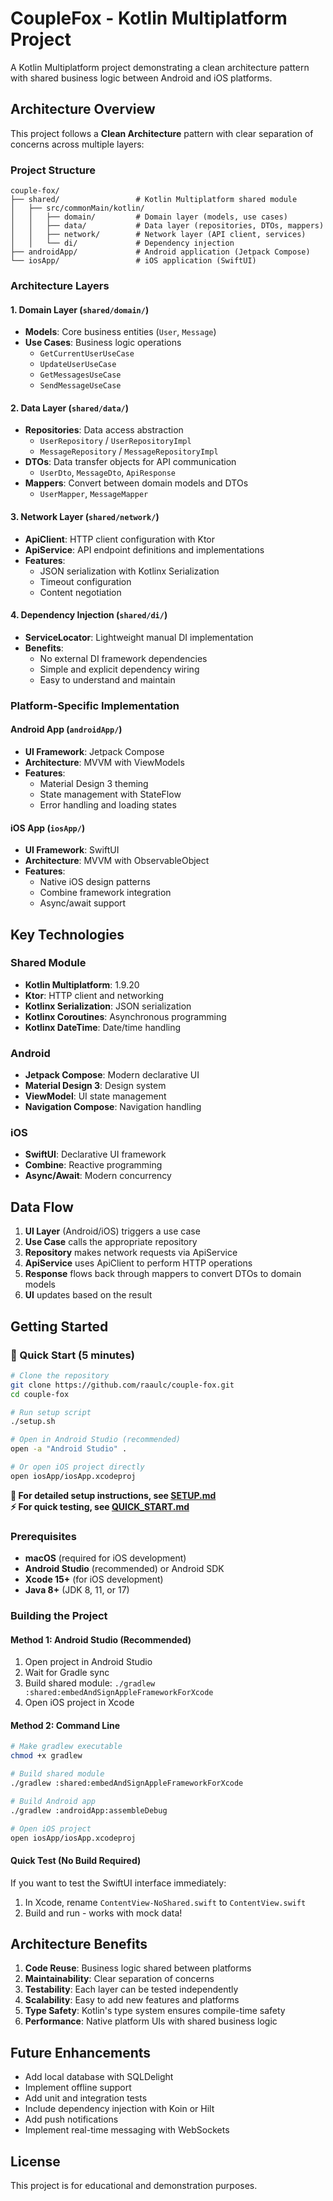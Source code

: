 # CoupleFox - Kotlin Multiplatform Project

A Kotlin Multiplatform project demonstrating a clean architecture pattern with shared business logic between Android and iOS platforms.

## Architecture Overview

This project follows a **Clean Architecture** pattern with clear separation of concerns across multiple layers:

### Project Structure

```
couple-fox/
├── shared/                 # Kotlin Multiplatform shared module
│   ├── src/commonMain/kotlin/
│   │   ├── domain/         # Domain layer (models, use cases)
│   │   ├── data/           # Data layer (repositories, DTOs, mappers)
│   │   ├── network/        # Network layer (API client, services)
│   │   └── di/             # Dependency injection
├── androidApp/             # Android application (Jetpack Compose)
└── iosApp/                 # iOS application (SwiftUI)
```

### Architecture Layers

#### 1. Domain Layer (`shared/domain/`)
- **Models**: Core business entities (`User`, `Message`)
- **Use Cases**: Business logic operations
  - `GetCurrentUserUseCase`
  - `UpdateUserUseCase`
  - `GetMessagesUseCase`
  - `SendMessageUseCase`

#### 2. Data Layer (`shared/data/`)
- **Repositories**: Data access abstraction
  - `UserRepository` / `UserRepositoryImpl`
  - `MessageRepository` / `MessageRepositoryImpl`
- **DTOs**: Data transfer objects for API communication
  - `UserDto`, `MessageDto`, `ApiResponse`
- **Mappers**: Convert between domain models and DTOs
  - `UserMapper`, `MessageMapper`

#### 3. Network Layer (`shared/network/`)
- **ApiClient**: HTTP client configuration with Ktor
- **ApiService**: API endpoint definitions and implementations
- **Features**:
  - JSON serialization with Kotlinx Serialization
  - Timeout configuration
  - Content negotiation

#### 4. Dependency Injection (`shared/di/`)
- **ServiceLocator**: Lightweight manual DI implementation
- **Benefits**:
  - No external DI framework dependencies
  - Simple and explicit dependency wiring
  - Easy to understand and maintain

### Platform-Specific Implementation

#### Android App (`androidApp/`)
- **UI Framework**: Jetpack Compose
- **Architecture**: MVVM with ViewModels
- **Features**:
  - Material Design 3 theming
  - State management with StateFlow
  - Error handling and loading states

#### iOS App (`iosApp/`)
- **UI Framework**: SwiftUI
- **Architecture**: MVVM with ObservableObject
- **Features**:
  - Native iOS design patterns
  - Combine framework integration
  - Async/await support

## Key Technologies

### Shared Module
- **Kotlin Multiplatform**: 1.9.20
- **Ktor**: HTTP client and networking
- **Kotlinx Serialization**: JSON serialization
- **Kotlinx Coroutines**: Asynchronous programming
- **Kotlinx DateTime**: Date/time handling

### Android
- **Jetpack Compose**: Modern declarative UI
- **Material Design 3**: Design system
- **ViewModel**: UI state management
- **Navigation Compose**: Navigation handling

### iOS
- **SwiftUI**: Declarative UI framework
- **Combine**: Reactive programming
- **Async/Await**: Modern concurrency

## Data Flow

1. **UI Layer** (Android/iOS) triggers a use case
2. **Use Case** calls the appropriate repository
3. **Repository** makes network requests via ApiService
4. **ApiService** uses ApiClient to perform HTTP operations
5. **Response** flows back through mappers to convert DTOs to domain models
6. **UI** updates based on the result

## Getting Started

### 🚀 Quick Start (5 minutes)
```bash
# Clone the repository
git clone https://github.com/raaulc/couple-fox.git
cd couple-fox

# Run setup script
./setup.sh

# Open in Android Studio (recommended)
open -a "Android Studio" .

# Or open iOS project directly
open iosApp/iosApp.xcodeproj
```

**📖 For detailed setup instructions, see [SETUP.md](SETUP.md)**  
**⚡ For quick testing, see [QUICK_START.md](QUICK_START.md)**

### Prerequisites
- **macOS** (required for iOS development)
- **Android Studio** (recommended) or Android SDK
- **Xcode 15+** (for iOS development)
- **Java 8+** (JDK 8, 11, or 17)

### Building the Project

#### Method 1: Android Studio (Recommended)
1. Open project in Android Studio
2. Wait for Gradle sync
3. Build shared module: `./gradlew :shared:embedAndSignAppleFrameworkForXcode`
4. Open iOS project in Xcode

#### Method 2: Command Line
```bash
# Make gradlew executable
chmod +x gradlew

# Build shared module
./gradlew :shared:embedAndSignAppleFrameworkForXcode

# Build Android app
./gradlew :androidApp:assembleDebug

# Open iOS project
open iosApp/iosApp.xcodeproj
```

#### Quick Test (No Build Required)
If you want to test the SwiftUI interface immediately:
1. In Xcode, rename `ContentView-NoShared.swift` to `ContentView.swift`
2. Build and run - works with mock data!

## Architecture Benefits

1. **Code Reuse**: Business logic shared between platforms
2. **Maintainability**: Clear separation of concerns
3. **Testability**: Each layer can be tested independently
4. **Scalability**: Easy to add new features and platforms
5. **Type Safety**: Kotlin's type system ensures compile-time safety
6. **Performance**: Native platform UIs with shared business logic

## Future Enhancements

- Add local database with SQLDelight
- Implement offline support
- Add unit and integration tests
- Include dependency injection with Koin or Hilt
- Add push notifications
- Implement real-time messaging with WebSockets

## License

This project is for educational and demonstration purposes.

